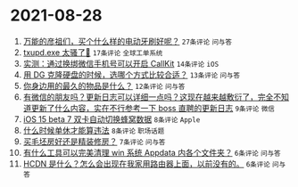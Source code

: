 # 2021-08-28

1. [万能的彦祖们，买个什么样的电动牙刷好呢？](https://www.v2ex.com/t/798459) `27条评论` `问与答`
1. [txupd.exe 太骚了🐶](https://www.v2ex.com/t/798463) `17条评论` `全球工单系统`
1. [实测：通过换绑微信手机号可以开启 CallKit](https://www.v2ex.com/t/798484) `14条评论` `iOS`
1. [用 DG 克隆硬盘的时候，选哪个方式比较合适？](https://www.v2ex.com/t/798471) `13条评论` `问与答`
1. [你身边用的最久的物品是什么？](https://www.v2ex.com/t/798486) `12条评论` `问与答`
1. [有微信的朋友吗？更新日志可以详细一点吗？这现在越来越敷衍了，完全不知道更新了什么内容，实在不行参考一下 boss 直聘的更新日志](https://www.v2ex.com/t/798485) `9条评论` `微信`
1. [iOS 15 beta 7 双卡自动切换蜂窝数据](https://www.v2ex.com/t/798470) `8条评论` `Apple`
1. [什么时候单休才能算违法](https://www.v2ex.com/t/798462) `8条评论` `职场话题`
1. [买毛坯房好还是精装修房？](https://www.v2ex.com/t/798469) `7条评论` `问与答`
1. [有什么工具可以完美清理 win 系统 Appdata 内各个文件夹？](https://www.v2ex.com/t/798475) `6条评论` `问与答`
1. [HCDN 是什么？怎么会出现在我家用路由器上面，以前没有的。](https://www.v2ex.com/t/798460) `6条评论` `问与答`
